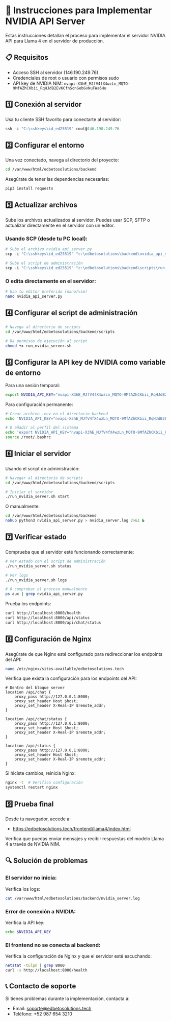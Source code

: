 # 🚀 Instrucciones para Implementar NVIDIA API Server

Estas instrucciones detallan el proceso para implementar el servidor NVIDIA API para Llama 4 en el servidor de producción.

## 📋 Requisitos

- Acceso SSH al servidor (146.190.249.76)
- Credenciales de root o usuario con permisos sudo
- API key de NVIDIA NIM: `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`

## 1️⃣ Conexión al servidor

Usa tu cliente SSH favorito para conectarte al servidor:

```powershell
ssh -i "C:\sshkeys\id_ed25519" root@146.190.249.76
```

## 2️⃣ Configurar el entorno

Una vez conectado, navega al directorio del proyecto:

```bash
cd /var/www/html/edbetosolutions/backend
```

Asegúrate de tener las dependencias necesarias:

```bash
pip3 install requests
```

## 3️⃣ Actualizar archivos

Sube los archivos actualizados al servidor. Puedes usar SCP, SFTP o actualizar directamente en el servidor con un editor.

### Usando SCP (desde tu PC local):

```powershell
# Sube el archivo nvidia_api_server.py
scp -i "C:\sshkeys\id_ed25519" "c:\edbetosolutions\backend\nvidia_api_server.py" root@146.190.249.76:/var/www/html/edbetosolutions/backend/

# Sube el script de administración
scp -i "C:\sshkeys\id_ed25519" "c:\edbetosolutions\backend\scripts\run_nvidia_server.sh" root@146.190.249.76:/var/www/html/edbetosolutions/backend/scripts/
```

### O edita directamente en el servidor:

```bash
# Usa tu editor preferido (nano/vim)
nano nvidia_api_server.py
```

## 4️⃣ Configurar el script de administración

```bash
# Navega al directorio de scripts
cd /var/www/html/edbetosolutions/backend/scripts

# Da permisos de ejecución al script
chmod +x run_nvidia_server.sh
```

## 5️⃣ Configurar la API key de NVIDIA como variable de entorno

Para una sesión temporal:

```bash
export NVIDIA_API_KEY="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"
```

Para configuración permanente:

```bash
# Crear archivo .env en el directorio backend
echo 'NVIDIA_API_KEY="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"' > /var/www/html/edbetosolutions/backend/.env

# O añadir al perfil del sistema
echo 'export NVIDIA_API_KEY="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"' >> /root/.bashrc
source /root/.bashrc
```

## 6️⃣ Iniciar el servidor

Usando el script de administración:

```bash
# Navegar al directorio de scripts
cd /var/www/html/edbetosolutions/backend/scripts

# Iniciar el servidor
./run_nvidia_server.sh start
```

O manualmente:

```bash
cd /var/www/html/edbetosolutions/backend
nohup python3 nvidia_api_server.py > nvidia_server.log 2>&1 &
```

## 7️⃣ Verificar estado

Comprueba que el servidor esté funcionando correctamente:

```bash
# Ver estado con el script de administración
./run_nvidia_server.sh status

# Ver logs
./run_nvidia_server.sh logs

# O comprobar el proceso manualmente
ps aux | grep nvidia_api_server.py
```

Prueba los endpoints:

```bash
curl http://localhost:8000/health
curl http://localhost:8000/api/status
curl http://localhost:8000/api/chat/status
```

## 8️⃣ Configuración de Nginx

Asegúrate de que Nginx esté configurado para redireccionar los endpoints del API:

```bash
nano /etc/nginx/sites-available/edbetosolutions.tech
```

Verifica que exista la configuración para los endpoints del API:

```nginx
# Dentro del bloque server
location /api/chat {
    proxy_pass http://127.0.0.1:8000;
    proxy_set_header Host $host;
    proxy_set_header X-Real-IP $remote_addr;
}

location /api/chat/status {
    proxy_pass http://127.0.0.1:8000;
    proxy_set_header Host $host;
    proxy_set_header X-Real-IP $remote_addr;
}

location /api/status {
    proxy_pass http://127.0.0.1:8000;
    proxy_set_header Host $host;
    proxy_set_header X-Real-IP $remote_addr;
}
```

Si hiciste cambios, reinicia Nginx:

```bash
nginx -t  # Verifica configuración
systemctl restart nginx
```

## 9️⃣ Prueba final

Desde tu navegador, accede a:
- https://edbetosolutions.tech/frontend/llama4/index.html

Verifica que puedas enviar mensajes y recibir respuestas del modelo Llama 4 a través de NVIDIA NIM.

## 🔍 Solución de problemas

### El servidor no inicia:
Verifica los logs:
```bash
cat /var/www/html/edbetosolutions/backend/nvidia_server.log
```

### Error de conexión a NVIDIA:
Verifica la API key:
```bash
echo $NVIDIA_API_KEY
```

### El frontend no se conecta al backend:
Verifica la configuración de Nginx y que el servidor esté escuchando:
```bash
netstat -tulpn | grep 8000
curl -s http://localhost:8000/health
```

## 📞 Contacto de soporte

Si tienes problemas durante la implementación, contacta a:
- Email: soporte@edbetosolutions.tech
- Teléfono: +52 987 654 3210
